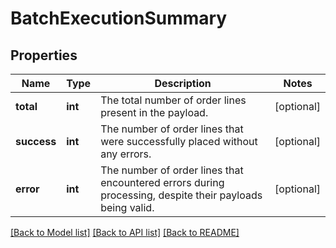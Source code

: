 # BatchExecutionSummary

## Properties
Name | Type | Description | Notes
------------ | ------------- | ------------- | -------------
**total** | **int** | The total number of order lines present in the payload. | [optional] 
**success** | **int** | The number of order lines that were successfully placed without any errors. | [optional] 
**error** | **int** | The number of order lines that encountered errors during processing, despite their payloads being valid. | [optional] 

[[Back to Model list]](../README.md#documentation-for-models) [[Back to API list]](../README.md#documentation-for-api-endpoints) [[Back to README]](../README.md)

